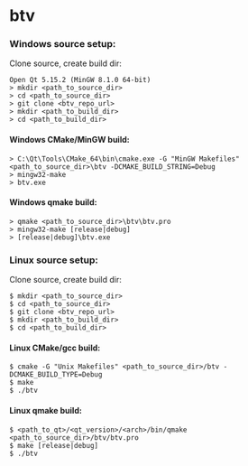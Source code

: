 # btv

### Windows source setup:

Clone source, create build dir:

```
Open Qt 5.15.2 (MinGW 8.1.0 64-bit)
> mkdir <path_to_source_dir>
> cd <path_to_source_dir>
> git clone <btv_repo_url>
> mkdir <path_to_build_dir>
> cd <path_to_build_dir>

```

#### Windows CMake/MinGW build:

```
> C:\Qt\Tools\CMake_64\bin\cmake.exe -G "MinGW Makefiles" <path_to_source_dir>\btv -DCMAKE_BUILD_STRING=Debug
> mingw32-make
> btv.exe
```

#### Windows qmake build:

```
> qmake <path_to_source_dir>\btv\btv.pro
> mingw32-make [release|debug]
> [release|debug]\btv.exe
```

### Linux source setup:

Clone source, create build dir:

```
$ mkdir <path_to_source_dir>
$ cd <path_to_source_dir>
$ git clone <btv_repo_url>
$ mkdir <path_to_build_dir>
$ cd <path_to_build_dir>
```

#### Linux CMake/gcc build:

```
$ cmake -G "Unix Makefiles" <path_to_source_dir>/btv -DCMAKE_BUILD_TYPE=Debug
$ make
$ ./btv
```

#### Linux qmake build:

```
$ <path_to_qt>/<qt_version>/<arch>/bin/qmake <path_to_source_dir>/btv/btv.pro
$ make [release|debug]
$ ./btv
```